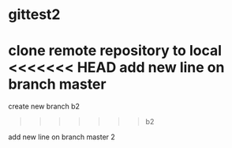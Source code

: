 # gittest2
clone remote repository to local
<<<<<<< HEAD
add new line on branch master
=======

create new branch b2
>>>>>>> b2

add new line on branch master 2
